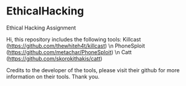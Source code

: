 # EthicalHacking
Ethical Hacking Assignment

Hi, this repository includes the following tools:
Killcast (https://github.com/thewhiteh4t/killcast) \n
PhoneSploit (https://github.com/metachar/PhoneSploit) \n
Catt (https://github.com/skorokithakis/catt)

Credits to the developer of the tools, please visit their github for more information on their tools.
Thank you.
